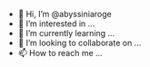 - 👋 Hi, I’m @abyssiniaroge
- 👀 I’m interested in ...
- 🌱 I’m currently learning ...
- 💞️ I’m looking to collaborate on ...
- 📫 How to reach me ...

<!---
abyssiniaroge/abyssiniaroge is a ✨ special ✨ repository because its `README.md` (this file) appears on your GitHub profile.
You can click the Preview link to take a look at your changes.
--->
